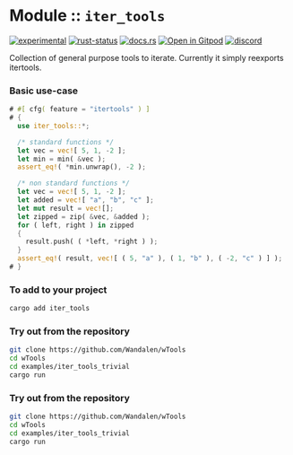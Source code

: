 <!-- {{# generate.module_header{} #}} -->

# Module :: `iter_tools`
<!--{ generate.module_header.start() }-->
 [![experimental](https://raster.shields.io/static/v1?label=&message=experimental&color=orange)](https://github.com/emersion/stability-badges#experimental) [![rust-status](https://github.com/Wandalen/wTools/actions/workflows/module_iter_tools_push.yml/badge.svg)](https://github.com/Wandalen/wTools/actions/workflows/module_iter_tools_push.yml) [![docs.rs](https://img.shields.io/docsrs/iter_tools?color=e3e8f0&logo=docs.rs)](https://docs.rs/iter_tools) [![Open in Gitpod](https://raster.shields.io/static/v1?label=try&message=online&color=eee&logo=gitpod&logoColor=eee)](https://gitpod.io/#RUN_PATH=.,SAMPLE_FILE=module%2Fcore%2Fiter_tools%2Fexamples%2Fiter_tools_trivial.rs,RUN_POSTFIX=--example%20iter_tools_trivial/https://github.com/Wandalen/wTools) [![discord](https://img.shields.io/discord/872391416519737405?color=eee&logo=discord&logoColor=eee&label=ask)](https://discord.gg/m3YfbXpUUY)
<!--{ generate.module_header.end }-->

Collection of general purpose tools to iterate. Currently it simply reexports itertools.

### Basic use-case

<!-- {{# generate.module{} #}} -->

```rust
# #[ cfg( feature = "itertools" ) ]
# {
  use iter_tools::*;

  /* standard functions */
  let vec = vec![ 5, 1, -2 ];
  let min = min( &vec );
  assert_eq!( *min.unwrap(), -2 );

  /* non standard functions */
  let vec = vec![ 5, 1, -2 ];
  let added = vec![ "a", "b", "c" ];
  let mut result = vec![];
  let zipped = zip( &vec, &added );
  for ( left, right ) in zipped
  {
    result.push( ( *left, *right ) );
  }
  assert_eq!( result, vec![ ( 5, "a" ), ( 1, "b" ), ( -2, "c" ) ] );
# }
```

<!-- # qqq : for Rust dev : please add --> <!-- aaa : done -->

### To add to your project

```sh
cargo add iter_tools
```

### Try out from the repository

```sh
git clone https://github.com/Wandalen/wTools
cd wTools
cd examples/iter_tools_trivial
cargo run
```


### Try out from the repository

```sh
git clone https://github.com/Wandalen/wTools
cd wTools
cd examples/iter_tools_trivial
cargo run
```
